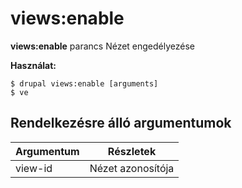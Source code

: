 # views:enable
**views:enable** parancs Nézet engedélyezése

**Használat:**
```
$ drupal views:enable [arguments] 
$ ve  
```

## Rendelkezésre álló argumentumok
Argumentum | Részletek
---------|-------------
view-id | Nézet azonosítója
